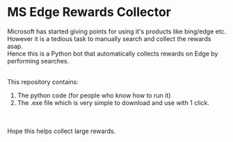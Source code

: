 <h1>MS Edge Rewards Collector</h1>
Microsoft has started giving points for using it's products like bing/edge etc.<br/>
However it is a tedious task to manually search and collect the rewards asap. <br/>
Hence this is a Python bot that automatically collects rewards on Edge by performing searches.<br/><br/>

This repository contains:<br/>
1. The python code (for people who know how to run it) <br/>
2. The .exe file which is very simple to download and use with 1 click.
<br/>
<br/>
Hope this helps collect large rewards.
